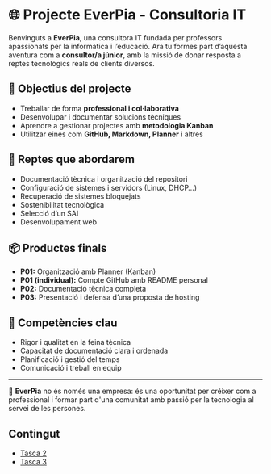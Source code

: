 # 🌐 Projecte EverPia - Consultoria IT

Benvinguts a **EverPia**, una consultora IT fundada per professors apassionats per la informàtica i l’educació. Ara tu formes part d’aquesta aventura com a **consultor/a júnior**, amb la missió de donar resposta a reptes tecnològics reals de clients diversos.

## 🎯 Objectius del projecte

- Treballar de forma **professional i col·laborativa**
- Desenvolupar i documentar solucions tècniques
- Aprendre a gestionar projectes amb **metodologia Kanban**
- Utilitzar eines com **GitHub, Markdown, Planner** i altres

## 🧩 Reptes que abordarem

- Documentació tècnica i organització del repositori
- Configuració de sistemes i servidors (Linux, DHCP…)
- Recuperació de sistemes bloquejats
- Sostenibilitat tecnològica
- Selecció d’un SAI
- Desenvolupament web

## 📦 Productes finals

- **P01:** Organització amb Planner (Kanban)
- **P01 (individual):** Compte GitHub amb README personal
- **P02:** Documentació tècnica completa
- **P03:** Presentació i defensa d’una proposta de hosting

## 🧠 Competències clau

- Rigor i qualitat en la feina tècnica
- Capacitat de documentació clara i ordenada
- Planificació i gestió del temps
- Comunicació i treball en equip

---

🚀 **EverPia** no és només una empresa: és una oportunitat per créixer com a professional i formar part d'una comunitat amb passió per la tecnologia al servei de les persones.

## Contingut

- [Tasca 2](Tasca2/README.md)
- [Tasca 3](Tasca3/README.md)
